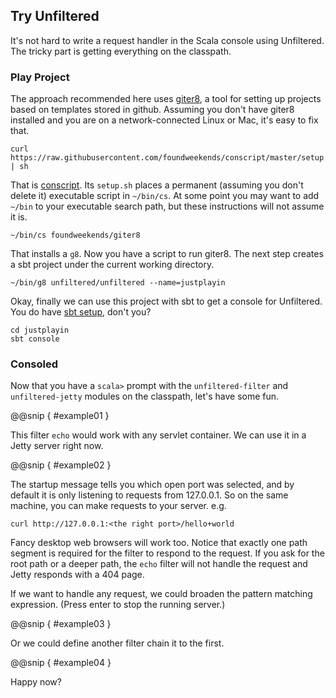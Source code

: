 Try Unfiltered
--------------

It's not hard to write a request handler in the Scala console using
Unfiltered. The tricky part is getting everything on the classpath.

### Play Project

The approach recommended here uses [giter8][g8], a tool for setting up
projects based on templates stored in github. Assuming you don't have
giter8 installed and you are on a network-connected Linux or Mac, it's
easy to fix that.

[g8]: https://github.com/foundweekends/giter8#readme

    curl https://raw.githubusercontent.com/foundweekends/conscript/master/setup.sh | sh

That is [conscript][conscript]. Its `setup.sh` places a permanent
(assuming you don't delete it) executable script in `~/bin/cs`. At
some point you may want to add `~/bin` to your executable search path,
but these instructions will not assume it is.

[conscript]: https://github.com/foundweekends/conscript#readme

    ~/bin/cs foundweekends/giter8

That installs a `g8`. Now you have a script to run giter8. The next
step creates a sbt project under the current working directory.

    ~/bin/g8 unfiltered/unfiltered --name=justplayin

Okay, finally we can use this project with sbt to get a console for
Unfiltered. You do have [sbt setup][sbt], don't you?

[sbt]: http://www.scala-sbt.org/

    cd justplayin
    sbt console

### Consoled

Now that you have a `scala>` prompt with the `unfiltered-filter` and
`unfiltered-jetty` modules on the classpath, let's have some fun.


@@snip [ ](../main/scala/01.scala) { #example01 }


This filter `echo` would work with any servlet container. We can
use it in a Jetty server right now.

@@snip [ ](../main/scala/01.scala) { #example02 }

The startup message tells you which open port was selected, and by
default it is only listening to requests from 127.0.0.1. So on the
same machine, you can make requests to your server. e.g.

    curl http://127.0.0.1:<the right port>/hello+world

Fancy desktop web browsers will work too. Notice that exactly one path
segment is required for the filter to respond to the request. If you
ask for the root path or a deeper path, the `echo` filter will
not handle the request and Jetty responds with a 404 page.

If we want to handle any request, we could broaden the pattern
matching expression. (Press enter to stop the running server.)

@@snip [ ](../main/scala/01.scala) { #example03 }

Or we could define another filter chain it to the first.

@@snip [ ](../main/scala/01.scala) { #example04 }

Happy now?
